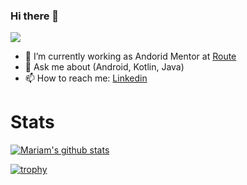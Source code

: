 ### Hi there 👋
![](https://komarev.com/ghpvc/?username=mariamrady92019)


- 🔭 I’m currently working as Andorid Mentor at [Route](https://ar-ar.facebook.com/Routelearning/)
- 💬 Ask me about (Android, Kotlin, Java)
- 📫 How to reach me: [Linkedin]([https://www.linkedin.com/in/mahmoud-mabrouk-fouad/](https://www.linkedin.com/in/mariam-el-bradiey-225923199/))


# Stats 
[![Mariam's github stats](https://github-readme-stats.vercel.app/api?username=mariamrady92019)](https://github.com/anuraghazra/github-readme-stats)


[![trophy](https://github-profile-trophy.vercel.app/?username=mariamrady92019)](https://github.com/mariamrady92019/github-profile-trophy)

